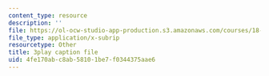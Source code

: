 ```yaml
---
content_type: resource
description: ''
file: https://ol-ocw-studio-app-production.s3.amazonaws.com/courses/18-06sc-linear-algebra-fall-2011/4fe170abc8ab58101be7f0344375aae6_srxexLishgY.srt
file_type: application/x-subrip
resourcetype: Other
title: 3play caption file
uid: 4fe170ab-c8ab-5810-1be7-f0344375aae6
---
```

